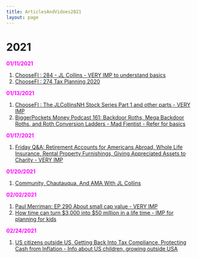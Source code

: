 ```yaml
---
title: ArticlesAndVidoes2021
layout: page
---
```


# 2021

<b style="color: magenta">01/11/2021</b>

1. [ChooseFI : 284 - JL Collins - VERY IMP to understand basics](https://www.youtube.com/watch?v=ObBS-ihFM7s)
2. [ChooseFI : 274 Tax Planning 2020](https://www.choosefi.com/tax-planning-2020-ep-274/)

<b style="color: magenta">01/13/2021</b>

1. [ChooseFI : The JLCollinsNH Stock Series Part 1 and other parts - VERY IMP](https://www.youtube.com/watch?v=MptrorLhEsc)
2. [BiggerPockets Money Podcast 161: Backdoor Roths, Mega Backdoor Roths, and Roth Conversion Ladders - Mad Fientist - Refer for basics](https://www.biggerpockets.com/blog/biggerpockets-money-podcast-161-mad-fientist)

<b style="color: magenta">01/17/2021</b>

1. [Friday Q&A: Retirement Accounts for Americans Abroad, Whole Life Insurance, Rental Property Furnishings, Giving Appreciated Assets to Charity - VERY IMP](https://podcasts.google.com/feed/aHR0cDovL3JhZGljYWxwZXJzb25hbGZpbmFuY2UubGlic3luLmNvbS9yc3M/episode/YjNmMGJlNWEtMGI3Mi00NDAxLWIwNTEtM2QxNjNkOGI1ZDll?hl=en&ved=2ahUKEwihwPem06PuAhUtZN8KHfj-ALQQjrkEegQIChAF&ep=6)

<b style="color: magenta">01/20/2021</b>

1. [Community, Chautauqua, And AMA With JL Collins](https://www.choosefi.com/036-community-chatauqua-ama-jl-collins/)

<b style="color: magenta">02/02/2021</b>

1. [Paul Merriman: EP 290 About small cap value - VERY IMP](https://www.choosefi.com/paul-merriman-ep-290/)
2. [How time can turn $3,000 into $50 million in a life time - IMP for planning for kids](https://paulmerriman.com/time-can-turn-3000-50-million/)


<b style="color: magenta">02/24/2021</b>

1. [US citizens outside US, Getting Back Into Tax Compliance, Protecting Cash from Inflation - Info about US children, growing outside USA](https://radicalpersonalfinance.libsyn.com/friday-qa-government-job-or-private-sector-getting-back-into-tax-compliance-protecting-cash-from-inflation-camper-or-hotel-traveling-while-on-maternity-leave-etc)
